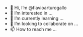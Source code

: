 - 👋 Hi, I’m @flavioarturogallo
- 👀 I’m interested in ...
- 🌱 I’m currently learning ...
- 💞️ I’m looking to collaborate on ...
- 📫 How to reach me ...

<!---
flavioarturogallo/flavioarturogallo is a ✨ special ✨ repository because its `README.md` (this file) appears on your GitHub profile.
You can click the Preview link to take a look at your changes.
--->
